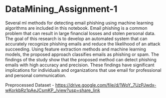 # DataMining_Assignment-1
Several ml methods for detecting email phishing using machine learning algorithms are included in this notebook. Email phishing is a common problem that can result in large financial losses and stolen personal data. The goal of this research is to develop an automated system that can accurately recognize phishing emails and reduce the likelihood of an attack succeeding. Using feature extraction methods and machine learning models, the proposed approach classifies emails as phishing or spam. The findings of the study show that the proposed method can detect phishing emails with high accuracy and precision. These findings have significant implications for individuals and organizations that use email for professional and personal communication.

Preprocessed Dataset - https://drive.google.com/file/d/1WoY_7UzPJwdx-wKorkbRz1pAeJCsmKP_/view?usp=share_link
